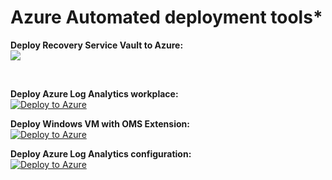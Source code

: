 # Azure Automated deployment tools*


**Deploy Recovery Service Vault to Azure:**  
<a href="https://azuredeploy.net/?repository=https://github.com/sarcalier/azuretedeploy/tree/master/RecoveryVault/ArmTemplates/custom/daily" alt="Deploy to Azure" target="_blank">
   <img src="http://azuredeploy.net/deploybutton.png"/>
</a>


 <br />  
   
**Deploy Azure Log Analytics workplace:**  
[![Deploy to Azure](https://aka.ms/deploytoazurebutton)](https://portal.azure.com/#create/Microsoft.Template/uri/https%3A%2F%2Fraw.githubusercontent.com%2Fsarcalier%2Fazuretedeploy%2Fdev%2FLogAnalytics%2FArmTemplates%2Fazuredeploy_LA_workspace.json)


**Deploy Windows VM with OMS Extension:**  
[![Deploy to Azure](https://aka.ms/deploytoazurebutton)](https://portal.azure.com/#create/Microsoft.Template/uri/https%3A%2F%2Fraw.githubusercontent.com%2Fsarcalier%2Fazuretedeploy%2Fdev%2FLogAnalytics%2FArmTemplates%2Fazuredeploy_VMwithAgent.json)


**Deploy Azure Log Analytics configuration:**  
[![Deploy to Azure](https://aka.ms/deploytoazurebutton)](https://portal.azure.com/#create/Microsoft.Template/uri/https%3A%2F%2Fraw.githubusercontent.com%2Fsarcalier%2Fazuretedeploy%2Fdev%2FLogAnalytics%2FArmTemplates%2Fazuredeploy_LA_config.json)
